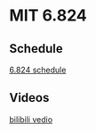 # MIT 6.824
## Schedule

[6.824 schedule](https://pdos.csail.mit.edu/6.824/schedule.html)

## Videos 
[bilibili vedio](https://www.bilibili.com/video/av91748150)